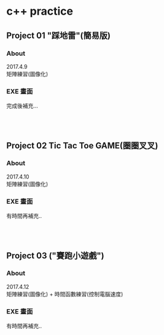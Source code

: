 # c++ practice

## Project 01 "踩地雷"(簡易版)
### About
2017.4.9</br>
矩陣練習(圖像化)
### EXE 畫面
完成後補充...

</br></hr></br>
## Project 02 Tic Tac Toe GAME(圈圈叉叉)
### About
2017.4.10</br>
矩陣練習(圖像化)
### EXE 畫面
有時間再補充..

</br></hr></br>
## Project 03 ("賽跑小遊戲")
### About
2017.4.12</br>
矩陣練習(圖像化) + 時間函數練習(控制電腦速度)
### EXE 畫面
有時間再補充..
